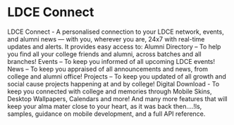 # LDCE Connect

LDCE Connect - A personalised connection to your LDCE network, events, and alumni news — with you,  wherever you are, 24x7 with real-time updates and alerts. It provides easy access to:
Alumni Directory – To help you find all your college friends and alumni, across batches and all branches! 
Events – To keep you informed of all upcoming LDCE events!
News –  To keep you appraised of all announcements and news, from college and alumni office!
Projects – To keep you updated of all growth and social cause projects happening at and by college!
Digital Download - To keep you connected with college and memories through Mobile Skins, Desktop Wallpapers, Calendars and more!
And many more features that will keep your alma mater close to your heart, as it was back then....!ls,
samples, guidance on mobile development, and a full API reference.
